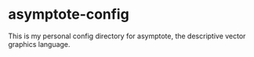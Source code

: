 # asymptote-config
This is my personal config directory for asymptote, the descriptive vector graphics language.
